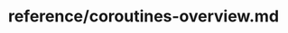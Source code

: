 ---
title: reference/coroutines-overview.md
showAuthorInfo: false
redirect_path: https://kotlinlang.org/docs/coroutines-overview.html
---